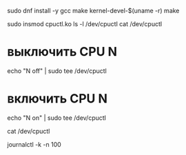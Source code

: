 sudo dnf install -y gcc make kernel-devel-$(uname -r)
make

sudo insmod cpuctl.ko
ls -l /dev/cpuctl
cat /dev/cpuctl  


# выключить CPU N
echo "N off" | sudo tee /dev/cpuctl

# включить CPU N
echo "N on"  | sudo tee /dev/cpuctl

cat /dev/cpuctl


journalctl -k -n 100